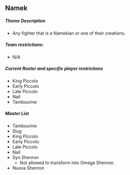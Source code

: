 ## Namek

##### Theme Description
- Any fighter that is a Namekian or one of their creations.

##### Team restrictions:
  - N/A 

##### Current Roster and specific player restrictions

- King Piccolo
- Early Piccolo
- Late Piccolo
- Nail
- Tambourine

##### Master List
- Tambourine
- Slug
- King Piccolo
- Early Piccolo
- Late Piccolo
- Nail
- Syn Shenron
   - Not allowed to transform into Omega Shenron.
- Nuova Shenron